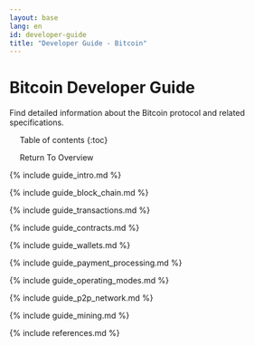```yaml
---
layout: base
lang: en
id: developer-guide
title: "Developer Guide - Bitcoin"
---
```


# Bitcoin Developer Guide

<p class="summary">Find detailed information about the Bitcoin protocol and related specifications.</p>

<div markdown="1" id="toc" class="toc"><div markdown="1">

* Table of contents
{:toc}

<ul><li><a href="/en/developer-documentation">Return To Overview</a></li></ul>

</div></div>

<div markdown="1" class="toccontent">

<!-- includes should be separated by an empty line to prevent a
paragraph at the end of one file from breaking the heading at the start
of the following file. -->

{% include guide_intro.md %}

{% include guide_block_chain.md %}

{% include guide_transactions.md %}

{% include guide_contracts.md %}

{% include guide_wallets.md %}

{% include guide_payment_processing.md %}

{% include guide_operating_modes.md %}

{% include guide_p2p_network.md %}

{% include guide_mining.md %}

{% include references.md %}

</div>

<script>updateToc();</script>
